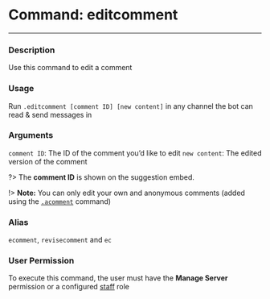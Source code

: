 # Command: editcomment
---
### Description
Use this command to edit a comment 

### Usage
Run `.editcomment [comment ID] [new content]` in any channel the bot can read & send messages in

### Arguments
`comment ID`: The ID of the comment you’d like to edit
`new content`: The edited version of the comment

?> The **comment ID** is shown on the suggestion embed.

!> **Note:** You can only edit your own and anonymous comments (added using the [`.acomment`](/staff/acomment.md) command)

### Alias
`ecomment`, `revisecomment` and `ec`

### User Permission
To execute this command, the user must have the **Manage Server** permission or a configured [staff](/config/staffroles.md) role

